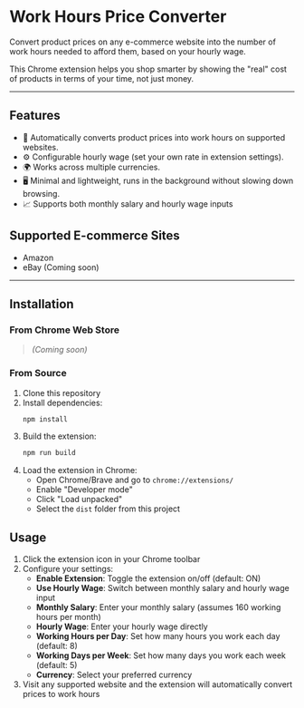 # Work Hours Price Converter

Convert product prices on any e-commerce website into the number of work hours needed to afford them, based on your hourly wage.

This Chrome extension helps you shop smarter by showing the "real" cost of products in terms of your time, not just money.

---

## Features
- 🔄 Automatically converts product prices into work hours on supported websites.
- ⚙️ Configurable hourly wage (set your own rate in extension settings).
- 🌍 Works across multiple currencies.
- 🖥 Minimal and lightweight, runs in the background without slowing down browsing.
- 📈 Supports both monthly salary and hourly wage inputs


## Supported E-commerce Sites
- Amazon
- eBay (Coming soon)

---

## Installation

### From Chrome Web Store
> *(Coming soon)*

### From Source

1. Clone this repository
2. Install dependencies:
   ```bash
   npm install
   ```
3. Build the extension:
   ```bash
   npm run build
   ```
4. Load the extension in Chrome:
   - Open Chrome/Brave and go to `chrome://extensions/`
   - Enable "Developer mode"
   - Click "Load unpacked"
   - Select the `dist` folder from this project

## Usage

1. Click the extension icon in your Chrome toolbar
2. Configure your settings:
   - **Enable Extension**: Toggle the extension on/off (default: ON)
   - **Use Hourly Wage**: Switch between monthly salary and hourly wage input
   - **Monthly Salary**: Enter your monthly salary (assumes 160 working hours per month)
   - **Hourly Wage**: Enter your hourly wage directly
   - **Working Hours per Day**: Set how many hours you work each day (default: 8)
   - **Working Days per Week**: Set how many days you work each week (default: 5)
   - **Currency**: Select your preferred currency
3. Visit any supported website and the extension will automatically convert prices to work hours
